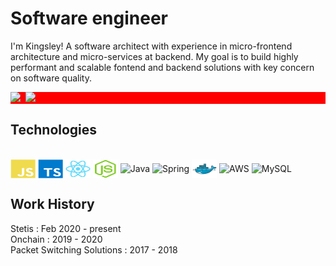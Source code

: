 <h1>Software engineer</h1>
<div>
  <p>
    I'm Kingsley! A software architect with experience in micro-frontend architecture and micro-services at backend. My goal is to build highly performant and scalable fontend and backend solutions with key concern on software quality.
  </p>
</div>
<div style="display: inline_block; background:red;">
  
<a href="https://www.linkedin.com/in/omerenma2018/">
  <img align="left" width="24px" src="https://cdn.jsdelivr.net/npm/simple-icons@v3/icons/linkedin.svg"  />
</a>
<a href="https://twitter.com/kingsomerenma">
  <img src="https://img.icons8.com/color/344/twitter--v1.png" width="24px" />
</a>
  </div>
  

<h2 style="font-color:red;">Technologies</h2>
<div style="display: inline_block"><br>
  <img align="center" alt="js" height="30" width="40" src="https://raw.githubusercontent.com/devicons/devicon/master/icons/javascript/javascript-plain.svg">
  <img align="center" alt="ts" height="30" width="40" src="https://raw.githubusercontent.com/devicons/devicon/master/icons/typescript/typescript-plain.svg">
  <img align="center" alt="react" height="30" width="40" src="https://raw.githubusercontent.com/devicons/devicon/master/icons/react/react-original.svg">
  <img align="center" alt="Node" height="30" width="40" src="https://raw.githubusercontent.com/devicons/devicon/master/icons/nodejs/nodejs-original.svg">
  <img align="center" alt="Java" height="30" width="40" src="https://www.rlogical.com/wp-content/uploads/2021/08/Rlogical-Blog-Images-thumbnail.png">
  <img align="center" alt="Spring" height="30" width="40" src="https://cdn.iconscout.com/icon/free/png-128/redux-3629018-3030243.png">
  <img align="center" alt="Docker" height="30" width="40" src="https://raw.githubusercontent.com/devicons/devicon/master/icons/docker/docker-original.svg">
  <img align="center" alt="AWS" height="30" width="40" src="https://img.icons8.com/ios/2x/express-js.png">
  <img align="center" alt="MySQL" height="30" width="40" src="https://img.icons8.com/color/2x/postgreesql.png">
                                                              
</div>
<h2>Work History</h2>
Stetis : Feb 2020 - present
<br>
Onchain : 2019 - 2020
<br>
Packet Switching Solutions : 2017 - 2018

